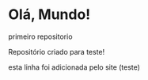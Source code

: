 # Olá, Mundo!
 primeiro repositorio

Repositório criado para teste!

esta linha foi adicionada pelo site (teste)
